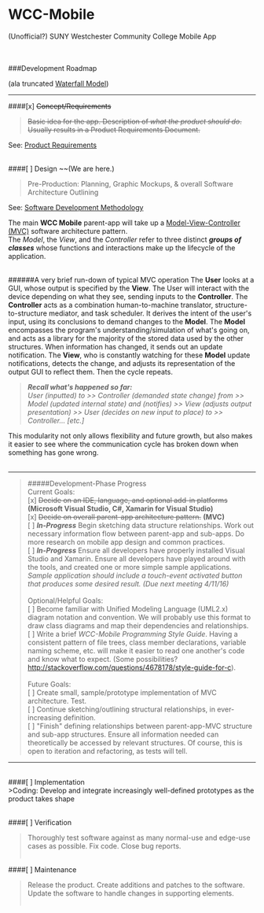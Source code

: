 # WCC-Mobile<br />
(Unofficial?) SUNY Westchester Community College Mobile App<br /><br /><br />

###Development Roadmap<br />

(ala truncated [Waterfall Model](https://en.wikipedia.org/wiki/Waterfall_model))<br />
***
####[x] ~~Concept/Requirements~~<br />

>~~Basic idea for the app. Description of _what the product should do_. Usually results in a Product Requirements Document.~~<br />

See: [Product Requirements](Development-Roadmap/Product-Requirements.md)<br /><br />

####[ ] Design ~~(We are here.)<br />
>Pre-Production: Planning, Graphic Mockups, & overall Software Architecture Outlining<br />

See: [Software Development Methodology]() 

The main **WCC Mobile** parent-app will take up a [Model-View-Controller (MVC)](https://en.wikipedia.org/wiki/Model%E2%80%93view%E2%80%93controller) software architecture pattern.<br />
The _Model_, the _View_, and the _Controller_ refer to three distinct _**groups of classes**_ whose functions and interactions make up the lifecycle of the application.<br /><br />

######A very brief run-down of typical MVC operation
The **User** looks at a GUI, whose output is specified by the **View**. The User will interact with the device depending on what they see, sending inputs to the **Controller**. The **Controller** acts as a combination human-to-machine translator, structure-to-structure mediator, and task scheduler. It derives the intent of the user's input, using its conclusions to demand changes to the **Model**. The **Model** encompasses the program's understanding/simulation of what's going on, and acts as a library for the majority of the stored data used by the other structures. When information has changed, it sends out an update notification. The **View**, who is constantly watching for these **Model** update notifications, detects the change, and adjusts its representation of the output GUI to reflect them. Then the cycle repeats.<br />
>_**Recall what's happened so far:**<br />
User (inputted) to >> Controller (demanded state change) from >> Model (updated internal state) and (notifies) >> View (adjusts output presentation) >> User (decides on new input to place) to >> Controller... [etc.]_

This modularity not only allows flexibility and future growth, but also makes it easier to see where the communication cycle has broken down when something has gone wrong.<br /><br />
***
>#####Development-Phase Progress<br />
>Current Goals:<br />
>[x] ~~Decide on an IDE, language, and optional add-in platforms~~ **(Microsoft Visual Studio, C#, Xamarin for Visual Studio)**<br />
>[x] ~~Decide on overall parent-app architecture pattern.~~ **(MVC)**<br />
>[ ] _**In-Progress**_ Begin sketching data structure relationships. Work out necessary information flow between parent-app and sub-apps. Do more research on mobile app design and common practices.<br />
>[ ] _**In-Progress**_ Ensure all developers have properly installed Visual Studio and Xamarin. Ensure all developers have played around with the tools, and created one or more simple sample applications. _Sample application should include a touch-event activated button that produces some desired result. (Due next meeting 4/11/16)_<br /><br />
>Optional/Helpful Goals:<br />
>[ ] Become familiar with Unified Modeling Language (UML2.x) diagram notation and convention. We will probably use this format to draw class diagrams and map their dependencies and relationships.<br />
>[ ] Write a brief _WCC-Mobile Programming Style Guide_. Having a consistent pattern of file trees, class member declarations, variable naming scheme, etc. will make it easier to read one another's code and know what to expect. (Some possibilities? http://stackoverflow.com/questions/4678178/style-guide-for-c).<br /><br />
>Future Goals:<br />
>[ ] Create small, sample/prototype implementation of MVC architecture. Test.<br />
>[ ] Continue sketching/outlining structural relationships, in ever-increasing definition.<br />
>[ ] "Finish" defining relationships between parent-app-MVC structure and sub-app structures. Ensure all information needed can theoretically be accessed by relevant structures. Of course, this is open to iteration and refactoring, as tests will tell.
***

<br />
####[ ] Implementation<br />
>Coding: Develop and integrate increasingly well-defined prototypes as the product takes shape
<br /><br />

####[ ] Verification<br />
>Thoroughly test software against as many normal-use and edge-use cases as possible. Fix code. Close bug reports.
<br /><br />

####[ ] Maintenance<br />
>Release the product. Create additions and patches to the software. Update the software to handle changes in supporting elements.
<br /><br />

